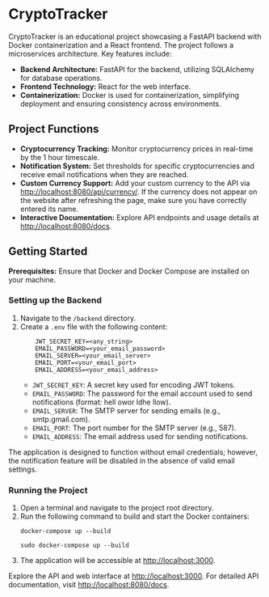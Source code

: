 # CryptoTracker

CryptoTracker is an educational project showcasing a FastAPI backend with Docker containerization and a React frontend. The project follows a microservices architecture. Key features include:

- **Backend Architecture:** FastAPI for the backend, utilizing SQLAlchemy for database operations.
- **Frontend Technology:** React for the web interface.
- **Containerization:** Docker is used for containerization, simplifying deployment and ensuring consistency across environments.

## Project Functions

- **Cryptocurrency Tracking:** Monitor cryptocurrency prices in real-time by the 1 hour timescale.
- **Notification System:** Set thresholds for specific cryptocurrencies and receive email notifications when they are reached.
- **Custom Currency Support:** Add your custom currency to the API via [http://localhost:8080/api/currency/](http://localhost:8080/api/currency/). If the currency does not appear on the website after refreshing the page, make sure you have correctly entered its name.
- **Interactive Documentation:** Explore API endpoints and usage details at [http://localhost:8080/docs](http://localhost:8080/docs).

## Getting Started

**Prerequisites:**
    Ensure that Docker and Docker Compose are installed on your machine.
    
### Setting up the Backend

1. Navigate to the `/backend` directory.
2. Create a `.env` file with the following content:
    ```
        JWT_SECRET_KEY=<any_string>
        EMAIL_PASSWORD=<your_email_password>
        EMAIL_SERVER=<your_email_server>
        EMAIL_PORT=<your_email_port>
        EMAIL_ADDRESS=<your_email_address>
    ```
    - `JWT_SECRET_KEY`: A secret key used for encoding JWT tokens.
    - `EMAIL_PASSWORD`: The password for the email account used to send notifications (format: hell owor ldhe llow).
    - `EMAIL_SERVER`: The SMTP server for sending emails (e.g., smtp.gmail.com).
    - `EMAIL_PORT`: The port number for the SMTP server (e.g., 587).
    - `EMAIL_ADDRESS`: The email address used for sending notifications.

The application is designed to function without email credentials; however, the notification feature will be disabled in the absence of valid email settings.

### Running the Project

1. Open a terminal and navigate to the project root directory.
2. Run the following command to build and start the Docker containers:
    ```
    docker-compose up --build
    ```
    ```
    sudo docker-compose up --build
    ```
3. The application will be accessible at [http://localhost:3000](http://localhost:3000).

Explore the API and web interface at [http://localhost:3000](http://localhost:3000). For detailed API documentation, visit [http://localhost:8080/docs](http://localhost:8080/docs).
